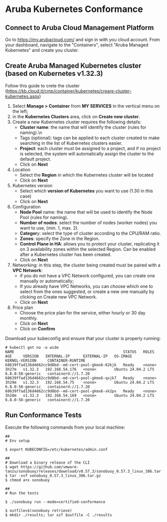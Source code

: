 # Aruba Kubernetes Conformance
## Connect to Aruba Cloud Management Platform
Go to https://my.arubacloud.com/ and sign in with you cloud account.
From your dashboard, navigate to the "Containers", select "Aruba Managed Kubernetes" and create you cluster.


## Create Aruba Managed Kubernetes cluster (based on Kubernetes v1.32.3)
Follow this guide to crete the cluster (https://kb.cloud.it/cmp/container/kubernetes/creare-cluster-kubernetes.aspx)

1. Select **Manage > Container** from **MY SERVICES** in the vertical menu on the left;
2. in the **Kubernetes Clusters** area, click on **Create new cluster**.
3. Create a new Kubernetes cluster requires the following details:
    - **Cluster name**: the name that will identify the cluster (rules for naming).\n
    - Tags (optional): tags can be applied to each cluster created to make searching in the list of Kubernetes clusters easier.
    - **Project**: each cluster must be assigned to a project, and if no project is selected, the system will automatically assign the cluster to the default project.
    - Click on **Next**
5. Location
    - Select the **Region** in which the Kubernetes cluster will be located
    - Click on **Next**
6. Kubernetes version
    - Select which **version of Kubernetes** you want to use (1.30 in this case)
    - Click on **Next**
7. Configuration
    - **Node Pool** name: the name that will be used to identify the Node Pool (rules for naming).
    - **Number of nodes**: select the number of nodes (worker nodes) you want to use, (min. 1, max. 2).
    - **Categor**y: select the type of cluster according to the CPU/RAM ratio.
    - **Zones**: specify the Zone in the Region.
    - **Control Plane in HA**: allows you to protect your cluster, replicating it on 3 availability zones within the selected Region. Can be enabled after a Kubernetes cluster has been created.
    - Click on **Next**
8. Networking: in this step, the cluster being created must be paired with a **VPC Network**:
    - if you do not have a VPC Network configured, you can create one manually or automatically;
    - If you already have VPC Networks, you can choose which one to select from the ones suggested, or create a new one manually by clicking on Create new VPC Network.
    - Click on **Next**
9. Price plan
    - Choose the price plan for the service, either hourly or 30 day monthly.
    - Click on **Next**
    - Click on **Confirm**

Download your kubeconfig and ensure that your cluster is properly running:
```
# kubectl get no -o wide
NAME                                                 STATUS   ROLES    AGE     VERSION   INTERNAL-IP      EXTERNAL-IP   OS-IMAGE             KERNEL-VERSION     CONTAINER-RUNTIME
68639ffad136d4662cc9d8bd--md-cert-pool-gkmx6-62kjk   Ready    <none>   3h27m   v1.32.3   192.168.54.176   <none>        Ubuntu 24.04.2 LTS   6.8.0-58-generic   containerd://1.7.20
68639ffad136d4662cc9d8bd--md-cert-pool-gkmx6-qxjk7   Ready    <none>   3h29m   v1.32.3   192.168.54.75    <none>        Ubuntu 24.04.2 LTS   6.8.0-58-generic   containerd://1.7.20
68639ffad136d4662cc9d8bd--md-cert-pool-gkmx6-xk2pv   Ready    <none>   3h28m   v1.32.3   192.168.54.169   <none>        Ubuntu 24.04.2 LTS   6.8.0-58-generic   containerd://1.7.20

```

## Run Conformance Tests
Execute the following commands from your local machine:

```
##
# Env setup

$ export KUBECONFIG=/etc/kubernetes/admin.conf

##
# Download a binary release of the CLI
$ wget https://github.com/vmware-tanzu/sonobuoy/releases/download/v0.57.3/sonobuoy_0.57.3_linux_386.tar.gz
$ tar -xvf sonobuoy_0.57.3_linux_386.tar.gz
$ chmod a+x sonobuoy

##
# Run the tests

$ ./sonobuoy run --mode=certified-conformance

$ outfile=$(sonobuoy retrieve)
$ mkdir ./results; tar xzf $outfile -C ./results
```
